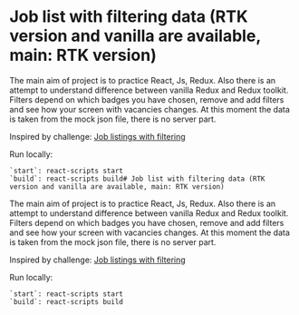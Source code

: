# Job list with filtering data (RTK version and vanilla are available, main: RTK version)

The main aim of project is to practice React, Js, Redux. Also there is an attempt to understand difference between vanilla Redux and Redux toolkit.
Filters depend on which badges you have chosen, remove and add filters and see how your screen with vacancies changes. At this moment the data is taken from the mock json file, there is no server part.

Inspired by challenge: [Job listings with filtering](https://www.frontendmentor.io/challenges/job-listings-with-filtering-ivstIPCt)

Run locally:

    `start`: react-scripts start
    `build`: react-scripts build# Job list with filtering data (RTK version and vanilla are available, main: RTK version)

The main aim of project is to practice React, Js, Redux. Also there is an attempt to understand difference between vanilla Redux and Redux toolkit.
Filters depend on which badges you have chosen, remove and add filters and see how your screen with vacancies changes. At this moment the data is taken from the mock json file, there is no server part.

Inspired by challenge: [Job listings with filtering](https://www.frontendmentor.io/challenges/job-listings-with-filtering-ivstIPCt)

Run locally:

    `start`: react-scripts start
    `build`: react-scripts build
